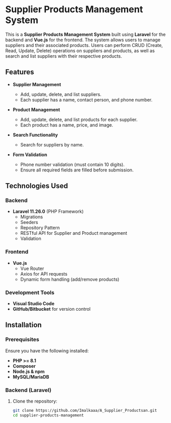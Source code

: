 # Supplier Products Management System

This is a **Supplier Products Management System** built using **Laravel** for the backend and **Vue.js** for the frontend. The system allows users to manage suppliers and their associated products. Users can perform CRUD (Create, Read, Update, Delete) operations on suppliers and products, as well as search and list suppliers with their respective products.

## Features

- **Supplier Management**
  - Add, update, delete, and list suppliers.
  - Each supplier has a name, contact person, and phone number.
  
- **Product Management**
  - Add, update, delete, and list products for each supplier.
  - Each product has a name, price, and image.

- **Search Functionality**
  - Search for suppliers by name.
  
- **Form Validation**
  - Phone number validation (must contain 10 digits).
  - Ensure all required fields are filled before submission.

## Technologies Used

### Backend
- **Laravel 11.26.0** (PHP Framework)
  - Migrations
  - Seeders
  - Repository Pattern
  - RESTful API for Supplier and Product management
  - Validation
  
### Frontend
- **Vue.js**
  - Vue Router
  - Axios for API requests
  - Dynamic form handling (add/remove products)
  
### Development Tools
- **Visual Studio Code**
- **GitHub/Bitbucket** for version control

## Installation

### Prerequisites

Ensure you have the following installed:
- **PHP >= 8.1**
- **Composer**
- **Node.js & npm**
- **MySQL/MariaDB**

### Backend (Laravel)

1. Clone the repository:

   ```bash
   git clone https://github.com/Imalkaaa/A_Supplier_Productsan.git
   cd supplier-products-management
